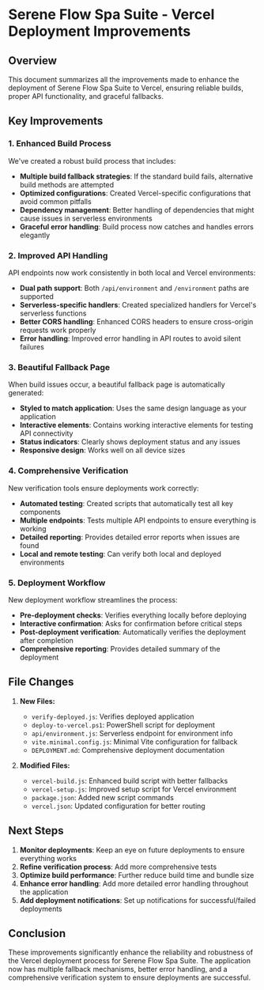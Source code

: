 # Serene Flow Spa Suite - Vercel Deployment Improvements

## Overview

This document summarizes all the improvements made to enhance the deployment of Serene Flow Spa Suite to Vercel, ensuring reliable builds, proper API functionality, and graceful fallbacks.

## Key Improvements

### 1. Enhanced Build Process

We've created a robust build process that includes:

- **Multiple build fallback strategies**: If the standard build fails, alternative build methods are attempted
- **Optimized configurations**: Created Vercel-specific configurations that avoid common pitfalls
- **Dependency management**: Better handling of dependencies that might cause issues in serverless environments
- **Graceful error handling**: Build process now catches and handles errors elegantly

### 2. Improved API Handling

API endpoints now work consistently in both local and Vercel environments:

- **Dual path support**: Both `/api/environment` and `/environment` paths are supported
- **Serverless-specific handlers**: Created specialized handlers for Vercel's serverless functions
- **Better CORS handling**: Enhanced CORS headers to ensure cross-origin requests work properly
- **Error handling**: Improved error handling in API routes to avoid silent failures

### 3. Beautiful Fallback Page

When build issues occur, a beautiful fallback page is automatically generated:

- **Styled to match application**: Uses the same design language as your application
- **Interactive elements**: Contains working interactive elements for testing API connectivity
- **Status indicators**: Clearly shows deployment status and any issues
- **Responsive design**: Works well on all device sizes

### 4. Comprehensive Verification

New verification tools ensure deployments work correctly:

- **Automated testing**: Created scripts that automatically test all key components
- **Multiple endpoints**: Tests multiple API endpoints to ensure everything is working
- **Detailed reporting**: Provides detailed error reports when issues are found
- **Local and remote testing**: Can verify both local and deployed environments

### 5. Deployment Workflow

New deployment workflow streamlines the process:

- **Pre-deployment checks**: Verifies everything locally before deploying
- **Interactive confirmation**: Asks for confirmation before critical steps
- **Post-deployment verification**: Automatically verifies the deployment after completion
- **Comprehensive reporting**: Provides detailed summary of the deployment

## File Changes

1. **New Files:**
   - `verify-deployed.js`: Verifies deployed application
   - `deploy-to-vercel.ps1`: PowerShell script for deployment
   - `api/environment.js`: Serverless endpoint for environment info
   - `vite.minimal.config.js`: Minimal Vite configuration for fallback
   - `DEPLOYMENT.md`: Comprehensive deployment documentation

2. **Modified Files:**
   - `vercel-build.js`: Enhanced build script with better fallbacks
   - `vercel-setup.js`: Improved setup script for Vercel environment
   - `package.json`: Added new script commands
   - `vercel.json`: Updated configuration for better routing

## Next Steps

1. **Monitor deployments**: Keep an eye on future deployments to ensure everything works
2. **Refine verification process**: Add more comprehensive tests
3. **Optimize build performance**: Further reduce build time and bundle size
4. **Enhance error handling**: Add more detailed error handling throughout the application
5. **Add deployment notifications**: Set up notifications for successful/failed deployments

## Conclusion

These improvements significantly enhance the reliability and robustness of the Vercel deployment process for Serene Flow Spa Suite. The application now has multiple fallback mechanisms, better error handling, and a comprehensive verification system to ensure deployments are successful.

